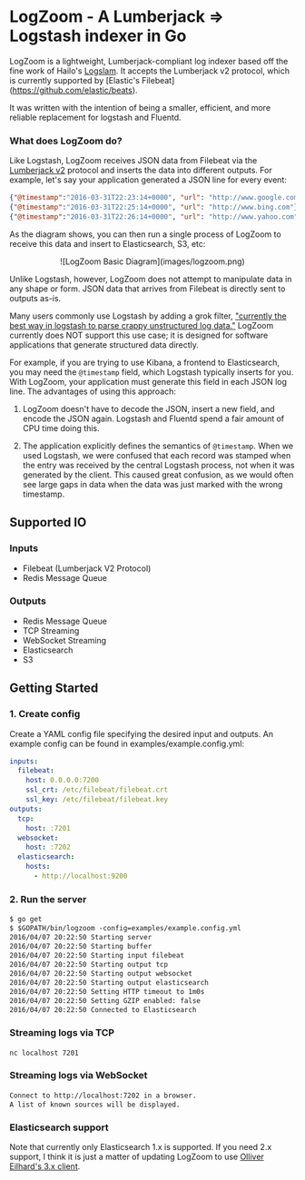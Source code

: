 # LogZoom - A Lumberjack => Logstash indexer in Go

LogZoom is a lightweight, Lumberjack-compliant log indexer based off the fine
work of Hailo's [Logslam](https://github.com/hailocab/logslam). It accepts
the Lumberjack v2 protocol, which is currently supported by [Elastic's Filebeat]
(https://github.com/elastic/beats).

It was written with the intention of being a smaller, efficient, and more reliable
replacement for logstash and Fluentd.

### What does LogZoom do?

Like Logstash, LogZoom receives JSON data from Filebeat via the [Lumberjack
v2](https://github.com/elastic/libbeat/issues/279) protocol and inserts the
data into different outputs. For example, let's say your application generated
a JSON line for every event:

```json
{"@timestamp":"2016-03-31T22:23:14+0000", "url": "http://www.google.com"}
{"@timestamp":"2016-03-31T22:25:14+0000", "url": "http://www.bing.com"}
{"@timestamp":"2016-03-31T22:26:14+0000", "url": "http://www.yahoo.com"}
```

As the diagram shows, you can then run a single process of LogZoom to
receive this data and insert to Elasticsearch, S3, etc:

<center>![LogZoom Basic Diagram](images/logzoom.png)</center>

Unlike Logstash, however, LogZoom does not attempt to manipulate data in
any shape or form. JSON data that arrives from Filebeat is directly sent to
outputs as-is.

Many users commonly use Logstash by adding a grok filter, ["currently the best
way in logstash to parse crappy unstructured log
data."](https://www.elastic.co/guide/en/logstash/current/plugins-filters-grok.html)
LogZoom currently does NOT support this use case; it is designed for
software applications that generate structured data directly.

For example, if you are trying to use Kibana, a frontend to Elasticsearch, you
may need the `@timestamp` field, which Logstash typically inserts for
you. With LogZoom, your application must generate this field in each JSON
log line. The advantages of using this approach:

1. LogZoom doesn't have to decode the JSON, insert a new field, and encode
   the JSON again. Logstash and Fluentd spend a fair amount of CPU
   time doing this.

2. The application explicitly defines the semantics of `@timestamp`. When we
   used Logstash, we were confused that each record was stamped when the entry
   was received by the central Logstash process, not when it was generated by
   the client. This caused great confusion, as we would often see large gaps
   in data when the data was just marked with the wrong timestamp.

## Supported IO

### Inputs

- Filebeat (Lumberjack V2 Protocol)
- Redis Message Queue

### Outputs

- Redis Message Queue
- TCP Streaming
- WebSocket Streaming
- Elasticsearch
- S3

## Getting Started

### 1. Create config

Create a YAML config file specifying the desired input and outputs. An example
config can be found in examples/example.config.yml:

```yaml
inputs:
  filebeat:
    host: 0.0.0.0:7200
    ssl_crt: /etc/filebeat/filebeat.crt
    ssl_key: /etc/filebeat/filebeat.key
outputs:
  tcp:
    host: :7201
  websocket:
    host: :7202
  elasticsearch:
    hosts:
      - http://localhost:9200
``````

### 2. Run the server

```
$ go get
$ $GOPATH/bin/logzoom -config=examples/example.config.yml
2016/04/07 20:22:50 Starting server
2016/04/07 20:22:50 Starting buffer
2016/04/07 20:22:50 Starting input filebeat
2016/04/07 20:22:50 Starting output tcp
2016/04/07 20:22:50 Starting output websocket
2016/04/07 20:22:50 Starting output elasticsearch
2016/04/07 20:22:50 Setting HTTP timeout to 1m0s
2016/04/07 20:22:50 Setting GZIP enabled: false
2016/04/07 20:22:50 Connected to Elasticsearch
```

### Streaming logs via TCP

```
nc localhost 7201
```

### Streaming logs via WebSocket

```
Connect to http://localhost:7202 in a browser.
A list of known sources will be displayed.
```

### Elasticsearch support

Note that currently only Elasticsearch 1.x is supported. If you need 2.x
support, I think it is just a matter of updating LogZoom to use [Olliver
Eilhard's 3.x client](https://github.com/olivere/elastic#releases).
